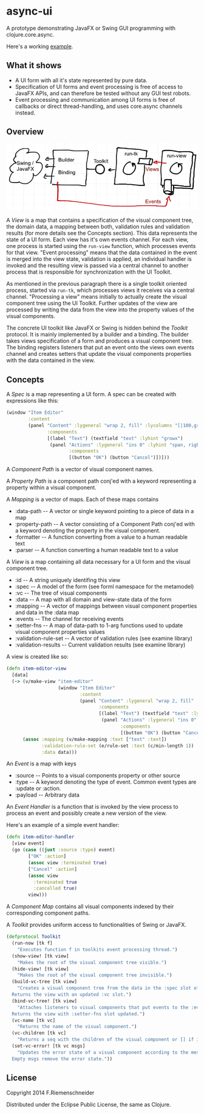 # async-ui

A prototype demonstrating JavaFX or Swing GUI programming with clojure.core.async.

Here's a working [example](src/async_ui/ex_master_detail.clj).

## What it shows

 * A UI form with all it's state represented by pure data.
 * Specification of UI forms and event processing is free of access to
   JavaFX APIs, and can therefore be tested without any GUI test robots.
 * Event processing and communication among UI forms is free of
   callbacks or direct thread-handling, and uses core.async channels
   instead.

## Overview

![Overview](overview.png)

A *View* is a map that contains a specification of the visual
component tree, the domain data, a mapping between both, validation
rules and validation results (for more details see the Concepts
section). This data represents the state of a UI form. Each view has
it's own events channel. For each view, one process is started using
the `run-view` function, which processes events for that view. "Event
processing" means that the data contained in the event is merged into
the view state, validation is applied, an individual handler is
invoked and the resulting view is passed via a central channel to
another process that is responsible for synchronization with the UI
Toolkit.

As mentioned in the previous paragraph there is a single toolkit
oriented process, started via `run-tk`, which processes views it
receives via a central channel. "Processing a view" means initially to
actually create the visual component tree using the UI
Toolkit. Further updates of the view are processed by writing the data
from the view into the property values of the visual components.

The concrete UI toolkit like JavaFX or Swing is hidden behind the
*Toolkit* protocol. It is mainly implemented by a builder and a
binding. The builder takes views specification of a form and produces
a visual component tree. The binding registers listeners that put an
event onto the views own events channel and creates setters that
update the visual components properties with the data contained in the
view.


## Concepts

A *Spec* is a map representing a UI form. A spec can be created with expressions
like this:
```clojure
(window "Item Editor"
        :content
        (panel "Content" :lygeneral "wrap 2, fill" :lycolumns "[|100,grow]" 
               :components
               [(label "Text") (textfield "text" :lyhint "growx")
                (panel "Actions" :lygeneral "ins 0" :lyhint "span, right"
                       :components
                       [(button "OK") (button "Cancel")])]))
```

A *Component Path* is a vector of visual component names.


A *Property Path* is a component path conj'ed with a keyword
representing a property within a visual component.


A *Mapping* is a vector of maps.
Each of these maps contains

 - :data-path      -- A vector or single keyword pointing to a piece of data in a map
 - :property-path  -- A vector consisting of a Component Path conj'ed with a keyword
                      denoting the property in the visual component.
 - :formatter      -- A function converting from a value to a human readable text
 - :parser         -- A function converting a human readable text to a value


A *View* is a map containing all data necessary for a UI form and the
visual component tree.

 - :id                   -- A string uniquely identifing this view
 - :spec                 -- A model of the form (see forml namespace for the metamodel)
 - :vc                   -- The tree of visual components
 - :data                 -- A map with all domain and view-state data of the form
 - :mapping              -- A vector of mappings between visual component
                            properties and data in the :data map
 - :events               -- The channel for receiving events
 - :setter-fns           -- A map of data-path to 1-arg functions used to update
                            visual component properties values
 - :validation-rule-set  -- A vector of validation rules (see examine library)
 - :validation-results   -- Current validation results (see examine library)

A view is created like so:

```clojure
(defn item-editor-view
  [data]
  (-> (v/make-view "item-editor"
                   (window "Item Editor"
                           :content
                           (panel "Content" :lygeneral "wrap 2, fill" :lycolumns "[|100,grow]" 
                                  :components
                                  [(label "Text") (textfield "text" :lyhint "growx")
                                   (panel "Actions" :lygeneral "ins 0" :lyhint "span, right"
                                          :components
                                          [(button "OK") (button "Cancel")])])))
      (assoc :mapping (v/make-mapping :text ["text" :text])
             :validation-rule-set (e/rule-set :text (c/min-length 1))
             :data data)))
```


An *Event* is a map with keys

 - :source   -- Points to a visual components property or other source
 - :type     -- A keyword denoting the type of event.
             Common event types are :update or :action.
 - :payload  -- Arbitrary data


An *Event Handler* is a function that is invoked by the view process to
process an event and possibly create a new version of the view.

Here's an example of a simple event handler:

```clojure
(defn item-editor-handler
  [view event]
  (go (case ((juxt :source :type) event)
        ["OK" :action]
        (assoc view :terminated true)
        ["Cancel" :action]
        (assoc view
          :terminated true
          :cancelled true)
        view)))
```

A *Component Map* contains all visual components indexed by their
corresponding component paths.


A *Toolkit* provides uniform access to functionalities of Swing or JavaFX.

```clojure
(defprotocol Toolkit
  (run-now [tk f]
    "Executes function f in toolkits event processing thread.")
  (show-view! [tk view]
    "Makes the root of the visual component tree visible.")
  (hide-view! [tk view]
    "Makes the root of the visual component tree invisible.")
  (build-vc-tree [tk view]
    "Creates a visual component tree from the data in the :spec slot of the view.
  Returns the view with an updated :vc slot.")
  (bind-vc-tree! [tk view]
    "Attaches listeners to visual components that put events to the :events channel of the view.
  Returns the view with :setter-fns slot updated.")
  (vc-name [tk vc]
    "Returns the name of the visual component.")
  (vc-children [tk vc]
    "Returns a seq with the children of the visual component or [] if it doesn't have any.")
  (set-vc-error! [tk vc msgs]
    "Updates the error state of a visual component according to the messages seq msgs.
  Empty msgs remove the error state."))
```

## License

Copyright 2014 F.Riemenschneider

Distributed under the Eclipse Public License, the same as Clojure.

